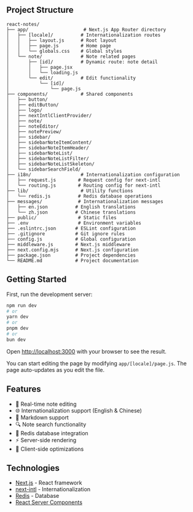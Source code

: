 ## Project Structure

```
react-notes/
├── app/                    # Next.js App Router directory
│   ├── [locale]/          # Internationalization routes
│   │   ├── layout.js      # Root layout
│   │   ├── page.js        # Home page
│   │   └── globals.css    # Global styles
│   └── note/              # Note related pages
│       ├── [id]/          # Dynamic route: note detail
│       │   ├── page.jsx
│       │   └── loading.js
│       └── edit/          # Edit functionality
│           └── [id]/
│               └── page.js
├── components/            # Shared components
│   ├── button/
│   ├── editButton/
│   ├── logo/
│   ├── nextIntlClientProvider/
│   ├── note/
│   ├── noteEditor/
│   ├── notePreview/
│   ├── sidebar/
│   ├── sidebarNoteItemContent/
│   ├── sidebarNoteItemHeader/
│   ├── sidebarNoteList/
│   ├── sidebarNoteListFilter/
│   ├── sidebarNoteListSkeleton/
│   └── sidebarSearchField/
├── i18n/                  # Internationalization configuration
│   ├── request.js        # Request config for next-intl
│   └── routing.js        # Routing config for next-intl
├── lib/                   # Utility functions
│   └── redis.js          # Redis database operations
├── messages/             # Internationalization messages
│   ├── en.json          # English translations
│   └── zh.json          # Chinese translations
├── public/               # Static files
├── .env                  # Environment variables
├── .eslintrc.json       # ESLint configuration
├── .gitignore           # Git ignore rules
├── config.js            # Global configuration
├── middleware.js        # Next.js middleware
├── next.config.mjs      # Next.js configuration
├── package.json         # Project dependencies
└── README.md            # Project documentation
```

## Getting Started

First, run the development server:

```bash
npm run dev
# or
yarn dev
# or
pnpm dev
# or
bun dev
```

Open [http://localhost:3000](http://localhost:3000) with your browser to see the result.

You can start editing the page by modifying `app/[locale]/page.js`. The page auto-updates as you edit the file.

## Features

- 📝 Real-time note editing
- 🌐 Internationalization support (English & Chinese)
- 🎨 Markdown support
- 🔍 Note search functionality
- 💾 Redis database integration
- ⚡ Server-side rendering
- 🎯 Client-side optimizations

## Technologies

- [Next.js](https://nextjs.org/) - React framework
- [next-intl](https://next-intl-docs.vercel.app/) - Internationalization
- [Redis](https://redis.io/) - Database
- [React Server Components](https://nextjs.org/docs/app/building-your-application/rendering/server-components)
